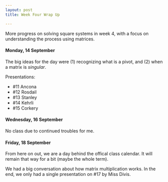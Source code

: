 ```yaml
---
layout: post
title: Week Four Wrap Up

---
```


More progress on solving square systems in week 4, with a focus on
understanding the process using matrices.

#### Monday, 14 September

The big ideas for the day were (1) recognizing what is a pivot, and (2)
when a matrix is _singular_.

Presentations:
  * \#11 Ancona
  * \#12 Rosdail
  * \#13 Stanley
  * \#14 Kehrli
  * \#15 Corkery

#### Wednesday, 16 September

No class due to continued troubles for me.

#### Friday, 18 September

From here on out, we are a day behind the offical class calendar. It will
remain that way for a bit (maybe the whole term).

We had a big conversation about how matrix multiplication works. In the
end, we only had a single presentation on \#17 by Miss Divis.
